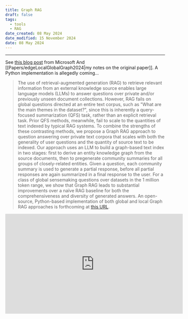 ```yaml
---
title: Graph RAG
draft: false
tags:
  - tools
  - RAG
date_created: 08 May 2024
date_modified: 15 November 2024
date: 08 May 2024
---
```

---


See [this blog post](https://www.microsoft.com/en-us/research/blog/graphrag-unlocking-llm-discovery-on-narrative-private-data/) from Microsoft
And [[Papers/edgeLocalGlobalGraph2024|my notes on the original paper]].
A Python implementation is allegedly coming...

>The use of retrieval-augmented generation (RAG) to retrieve relevant information from an external knowledge source enables large language models (LLMs) to answer questions over private and/or previously unseen document collections. However, RAG fails on global questions directed at an entire text corpus, such as "What are the main themes in the dataset?", since this is inherently a query-focused summarization (QFS) task, rather than an explicit retrieval task. Prior QFS methods, meanwhile, fail to scale to the quantities of text indexed by typical RAG systems. To combine the strengths of these contrasting methods, we propose a Graph RAG approach to question answering over private text corpora that scales with both the generality of user questions and the quantity of source text to be indexed. Our approach uses an LLM to build a graph-based text index in two stages: first to derive an entity knowledge graph from the source documents, then to pregenerate community summaries for all groups of closely-related entities. Given a question, each community summary is used to generate a partial response, before all partial responses are again summarized in a final response to the user. For a class of global sensemaking questions over datasets in the 1 million token range, we show that Graph RAG leads to substantial improvements over a naïve RAG baseline for both the comprehensiveness and diversity of generated answers. An open-source, Python-based implementation of both global and local Graph RAG approaches is forthcoming at [this URL](https://aka.ms/graphrag).


<iframe width="560" height="315" src="https://www.youtube.com/embed/jCjyaQL-7mA?si=niErlcGfOuWmQ-Se" title="YouTube video player" frameborder="0" allow="accelerometer; autoplay; clipboard-write; encrypted-media; gyroscope; picture-in-picture; web-share" referrerpolicy="strict-origin-when-cross-origin" allowfullscreen></iframe>
